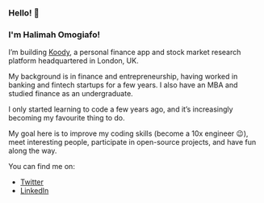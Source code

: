 ### Hello! 👋
### I'm Halimah Omogiafo!

I’m building <a href="https://www.koody.co" target="_blank">Koody</a>, a personal finance app and stock market research platform headquartered in London, UK.

My background is in finance and entrepreneurship, having worked in banking and fintech startups for a few years. I also have an MBA and studied finance as an undergraduate.

I only started learning to code a few years ago, and it’s increasingly becoming my favourite thing to do.

My goal here is to improve my coding skills (become a 10x engineer 😉), meet interesting people, participate in open-source projects, and have fun along the way.

You can find me on:
- <a href="https://twitter.com/HalimahOO" target="_blank"> Twitter </a>
- <a href="https://www.linkedin.com/in/halimah-omogiafo" target="_blank"> LinkedIn </a>

<!--
**omogiafoh/omogiafoh** is a ✨ _special_ ✨ repository because its `README.md` (this file) appears on your GitHub profile.
